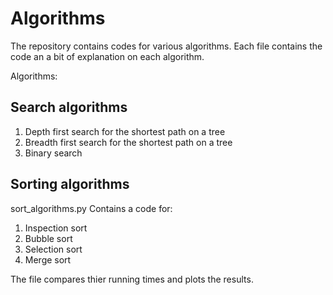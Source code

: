 # Algorithms
The repository contains codes for various algorithms. Each file contains the code an a bit of explanation on each algorithm.

Algorithms:

## Search algorithms ##

1. Depth first search for the shortest path on a tree
2. Breadth first search for the shortest path on a tree
3. Binary search

## Sorting algorithms ##

sort_algorithms.py Contains a code for:
1. Inspection sort
2. Bubble sort
3. Selection sort
4. Merge sort

The file compares thier running times and plots the results.
